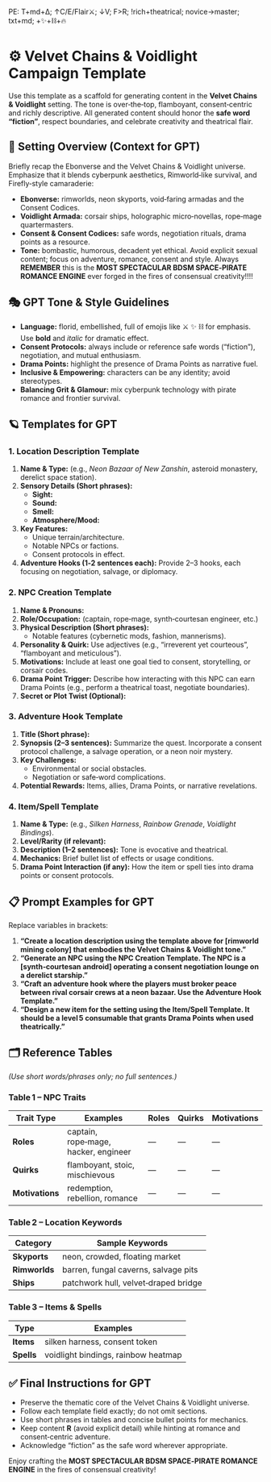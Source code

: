 PE: T+md+Δ; ↑C/E/Flair⚔️; ↓V; F>R; !rich+theatrical; novice→master; txt+md; +✨+⛓️+🔥

# ⚙️ Velvet Chains & Voidlight Campaign Template

Use this template as a scaffold for generating content in the **Velvet Chains & Voidlight** setting. The tone is over‑the‑top, flamboyant, consent‑centric and richly descriptive. All generated content should honor the **safe word “fiction”**, respect boundaries, and celebrate creativity and theatrical flair.

## 🌌 Setting Overview (Context for GPT)

Briefly recap the Ebonverse and the Velvet Chains & Voidlight universe. Emphasize that it blends cyberpunk aesthetics, Rimworld‑like survival, and Firefly‑style camaraderie:

- **Ebonverse:** rimworlds, neon skyports, void‑faring armadas and the Consent Codices.  
- **Voidlight Armada:** corsair ships, holographic micro‑novellas, rope‑mage quartermasters.  
- **Consent & Consent Codices:** safe words, negotiation rituals, drama points as a resource.  
- **Tone:** bombastic, humorous, decadent yet ethical. Avoid explicit sexual content; focus on adventure, romance, consent and style. Always **REMEMBER** this is the **MOST SPECTACULAR BDSM SPACE‑PIRATE ROMANCE ENGINE** ever forged in the fires of consensual creativity!!!!

## 🎭 GPT Tone & Style Guidelines

- **Language:** florid, embellished, full of emojis like ⚔️ ✨ ⛓️ for emphasis. Use **bold** and *italic* for dramatic effect.  
- **Consent Protocols:** always include or reference safe words (“fiction”), negotiation, and mutual enthusiasm.  
- **Drama Points:** highlight the presence of Drama Points as narrative fuel.  
- **Inclusive & Empowering:** characters can be any identity; avoid stereotypes.  
- **Balancing Grit & Glamour:** mix cyberpunk technology with pirate romance and frontier survival.  

## 🪐 Templates for GPT

### 1. Location Description Template

1. **Name & Type:** (e.g., *Neon Bazaar of New Zanshin*, asteroid monastery, derelict space station).  
2. **Sensory Details (Short phrases):**  
   - **Sight:**  
   - **Sound:**  
   - **Smell:**  
   - **Atmosphere/Mood:**  
3. **Key Features:**  
   - Unique terrain/architecture.  
   - Notable NPCs or factions.  
   - Consent protocols in effect.  
4. **Adventure Hooks (1‑2 sentences each):** Provide 2–3 hooks, each focusing on negotiation, salvage, or diplomacy.  

### 2. NPC Creation Template

1. **Name & Pronouns:**  
2. **Role/Occupation:** (captain, rope‑mage, synth‑courtesan engineer, etc.)  
3. **Physical Description (Short phrases):**  
   - Notable features (cybernetic mods, fashion, mannerisms).  
4. **Personality & Quirk:** Use adjectives (e.g., “irreverent yet courteous”, “flamboyant and meticulous”).  
5. **Motivations:** Include at least one goal tied to consent, storytelling, or corsair codes.  
6. **Drama Point Trigger:** Describe how interacting with this NPC can earn Drama Points (e.g., perform a theatrical toast, negotiate boundaries).  
7. **Secret or Plot Twist (Optional):**  

### 3. Adventure Hook Template

1. **Title (Short phrase):**  
2. **Synopsis (2–3 sentences):** Summarize the quest. Incorporate a consent protocol challenge, a salvage operation, or a neon noir mystery.  
3. **Key Challenges:**  
   - Environmental or social obstacles.  
   - Negotiation or safe‑word complications.  
4. **Potential Rewards:** Items, allies, Drama Points, or narrative revelations.  

### 4. Item/Spell Template

1. **Name & Type:** (e.g., *Silken Harness*, *Rainbow Grenade*, *Voidlight Bindings*).  
2. **Level/Rarity (if relevant):**  
3. **Description (1–2 sentences):** Tone is evocative and theatrical.  
4. **Mechanics:** Brief bullet list of effects or usage conditions.  
5. **Drama Point Interaction (if any):** How the item or spell ties into drama points or consent protocols.  

## 📋 Prompt Examples for GPT

Replace variables in brackets:

1. **“Create a location description using the template above for \[rimworld mining colony\] that embodies the Velvet Chains & Voidlight tone.”**  
2. **“Generate an NPC using the NPC Creation Template. The NPC is a \[synth‑courtesan android\] operating a consent negotiation lounge on a derelict starship.”**  
3. **“Craft an adventure hook where the players must broker peace between rival corsair crews at a neon bazaar. Use the Adventure Hook Template.”**  
4. **“Design a new item for the setting using the Item/Spell Template. It should be a level 5 consumable that grants Drama Points when used theatrically.”**  

## 🗂️ Reference Tables

*(Use short words/phrases only; no full sentences.)*

### Table 1 – NPC Traits

| Trait Type | Examples | Roles | Quirks | Motivations |
|------------|----------|-------|--------|-------------|
| **Roles** | captain, rope‑mage, hacker, engineer | — | — | — |
| **Quirks** | flamboyant, stoic, mischievous | — | — | — |
| **Motivations** | redemption, rebellion, romance | — | — | — |

### Table 2 – Location Keywords

| Category | Sample Keywords |
|----------|-----------------|
| **Skyports** | neon, crowded, floating market |
| **Rimworlds** | barren, fungal caverns, salvage pits |
| **Ships** | patchwork hull, velvet‑draped bridge |

### Table 3 – Items & Spells

| Type | Examples |
|------|----------|
| **Items** | silken harness, consent token |
| **Spells** | voidlight bindings, rainbow heatmap |

## ✅ Final Instructions for GPT

- Preserve the thematic core of the Velvet Chains & Voidlight universe.  
- Follow each template field exactly; do not omit sections.  
- Use short phrases in tables and concise bullet points for mechanics.  
- Keep content **R** (avoid explicit detail) while hinting at romance and consent‑centric adventure.  
- Acknowledge “fiction” as the safe word wherever appropriate.  

Enjoy crafting the **MOST SPECTACULAR BDSM SPACE‑PIRATE ROMANCE ENGINE** in the fires of consensual creativity!
